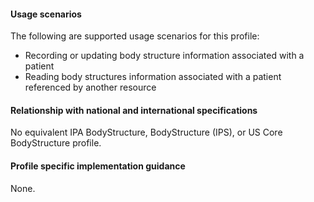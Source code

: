#### Usage scenarios

The following are supported usage scenarios for this profile:

- Recording or updating body structure information associated with a patient
- Reading body structures information associated with a patient referenced by another resource


#### Relationship with national and international specifications

No equivalent IPA BodyStructure, BodyStructure (IPS), or US Core BodyStructure profile.


#### Profile specific implementation guidance
None.